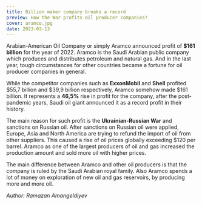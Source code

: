 ```yaml
---
title: Billion maker company breaks a record
preview: How the War profits oil producer companies?
cover: aramco.jpg
date: 2023-03-13
---
```

Arabian-American Oil Company or simply Aramco announced profit of **$161 billion** for the year of 2022. Aramco is the Saudi Arabian public company which produces and distributes petroleum and natural gas. And in the last year, tough circumstances for other countries became a fortune for oil producer companies in general.

While the competitor companies such as **ExxonMobil** and **Shell** profited $55,7 billion and $39,9 billion respectively, Aramco somehow made $161 billion. It represents a **46,5%** rise in profit for the company, after the post-pandemic years, Saudi oil giant announced it as a record profit in their history. 

The main reason for such profit is the **Ukrainian-Russian War** and sanctions on Russian oil. After sanctions on Russian oil were applied, Europe, Asia and North America are trying to refund the import of oil from other suppliers. This caused a rise of oil prices globally exceeding $120 per barrel. Aramco as one of the largest producers of oil and gas increased the production amount and sold more oil with higher prices. 

The main difference between Aramco and other oil producers is that the company is ruled by the Saudi Arabian royal family. Also Aramco spends a lot of money on exploration of new oil and gas reservoirs, by producing more and more oil.  

*Author: Ramazan Amangeldiyev*